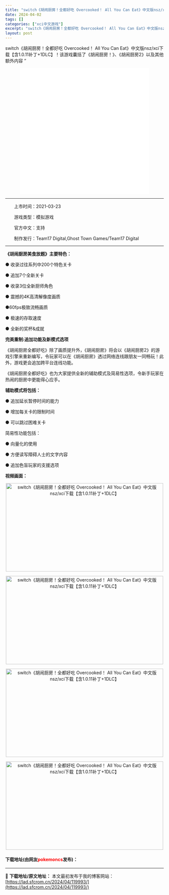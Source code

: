 ```yaml
---
title: "switch《胡闹厨房！全都好吃 Overcooked！ All You Can Eat》中文版nsz/xci下载【含1.0.11补丁+1DLC】"
date: 2024-04-02
tags: []
categories: ["xci中文游戏"]
excerpt: "switch《胡闹厨房！全都好吃 Overcooked！ All You Can Eat》中文版nsz/xci下载【含1.0.11补丁+1DLC】！该游戏囊括了《胡闹厨房！》、《胡闹厨房2》以及其他额外内容 &rdquo; 　　上市时间：2021-03-23 　　游戏类型：模拟游戏 　　官方中文：支&hellip;"
layout: post
---
```


 <p>switch《胡闹厨房！全都好吃 Overcooked！ All You Can Eat》中文版nsz/xci下载【含1.0.11补丁+1DLC】！该游戏囊括了《胡闹厨房！》、《胡闹厨房2》以及其他额外内容 &rdquo;</p> <p style="text-align: center;"><iframe allowfullscreen="true" border="0" frameborder="0" framespacing="0" height="400" scrolling="no" src="//player.bilibili.com/player.html?aid=801653184&amp;bvid=BV18y4y1E7EJ&amp;cid=298131271&amp;page=1" width="410"></iframe></p> <hr /> <p>　　上市时间：2021-03-23</p> <p>　　游戏类型：模拟游戏</p> <p>　　官方中文：支持</p> <p>　　制作发行：Team17 Digital,Ghost Town Games/Team17 Digital</p> <hr /> <p><strong>《胡闹厨房美食放题》主要特色：</strong></p> <p>● 收录过往系列中200个特色关卡</p> <p>● 追加7个全新关卡</p> <p>● 收录3位全新厨师角色</p> <p>● 震撼的4K高清解像度画质</p> <p>●60fps极致流畅画质</p> <p>● 极速的存取速度</p> <p>● 全新的奖杯&amp;成就</p> <p><strong>完美重制:追加功能及新模式选项</strong></p> <p>《胡闹厨房全都好吃》除了画质提升外，《胡闹厨房》将会以《胡闹厨房2》的游戏引擎来重新编写，令玩家可以在《胡闹厨房》透过网络连线跟朋友一同畅玩！此外，游戏更会追加跨平台连线功能。</p> <p>《胡闹厨房全都好吃》也为大家提供全新的辅助模式及简易性选项，令新手玩家在热闹的厨房中更能得心应手。</p> <p><strong>辅助模式将包括：</strong></p> <p>● 追加延长暂停时间的能力</p> <p>● 增加每关卡的限制时间</p> <p>● 可以跳过困难关卡</p> <p>简易性功能包括：</p> <p>● 向量化的使用</p> <p>● 方便读写障碍人士的文字内容</p> <p>● 追加色盲玩家的支援选项</p> <p><strong>视频画面：</strong></p> <p align="center"><img src="https://lad.sfcrom.cn/wp-content/uploads/2024/04/20240401_660b4a34dc83d.jpg" style="height: 281px; width: 500px;" alt="switch《胡闹厨房！全都好吃 Overcooked！ All You Can Eat》中文版nsz/xci下载【含1.0.11补丁+1DLC】" /></p> <p align="center"><img src="https://lad.sfcrom.cn/wp-content/uploads/2024/04/20240401_660b4a350fada.jpg" style="height: 281px; width: 500px;" alt="switch《胡闹厨房！全都好吃 Overcooked！ All You Can Eat》中文版nsz/xci下载【含1.0.11补丁+1DLC】" /></p> <p align="center"><img src="https://lad.sfcrom.cn/wp-content/uploads/2024/04/20240401_660b4a3531113.jpg" style="height: 281px; width: 500px;" alt="switch《胡闹厨房！全都好吃 Overcooked！ All You Can Eat》中文版nsz/xci下载【含1.0.11补丁+1DLC】" /></p> <p align="center"><img src="https://lad.sfcrom.cn/wp-content/uploads/2024/04/20240401_660b4a355534f.jpg" style="height: 281px; width: 500px;" alt="switch《胡闹厨房！全都好吃 Overcooked！ All You Can Eat》中文版nsz/xci下载【含1.0.11补丁+1DLC】" /></p> <p><h4>下载地址(由网友<font color="red">pokemoncs</font>发布)：</h4></p> 

---
📖 **下载地址/原文地址：** 本文最初发布于我的博客网站：[https://lad.sfcrom.cn/2024/04/119993/](https://lad.sfcrom.cn/2024/04/119993/)

